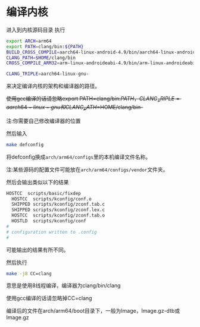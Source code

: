 # 编译内核
进入到内核源码目录
执行
```bash
export ARCH=arm64
export PATH=clang/bin:${PATH}
BUILD_CROSS_COMPILE=aarch64-linux-android-4.9/bin/aarch64-linux-android-
CLANG_PATH=$HOME/clang/bin
CROSS_COMPILE_ARM32=arm-linux-androideabi-4.9/bin/arm-linux-androideabi-

CLANG_TRIPLE=aarch64-linux-gnu-
```
来决定编译内核的架构和编译器的路径。

~~使用gcc编译的话请忽略export PATH=clang/bin:${PATH}，CLANG_TRIPLE=aarch64-linux-gnu和CLANG_PATH=$HOME/clang/bin-~~

注:你需要自己修改编译器的位置

然后输入
```bash
make defconfig
```
将defconfig换成`arch/arm64/configs`里的本机编译文件名称。

注:某些源码的配置文件可能放在`arch/arm64/configs/vendor`文件夹。

然后会输出类似以下的结果
```bash
HOSTCC  scripts/basic/fixdep
  HOSTCC  scripts/kconfig/conf.o
  SHIPPED scripts/kconfig/zconf.tab.c
  SHIPPED scripts/kconfig/zconf.lex.c
  HOSTCC  scripts/kconfig/zconf.tab.o
  HOSTLD  scripts/kconfig/conf
#
# configuration written to .config
#
```
可能输出的结果有所不同。

然后执行
```bash
make -j8 CC=clang 
```
意思是使用8线程编译，编译器为clang/bin/clang

使用gcc编译的话请忽略掉CC=clang

编译后的文件在arch/arm64/boot目录下，一般为Image，Image.gz-dtb或Image.gz
